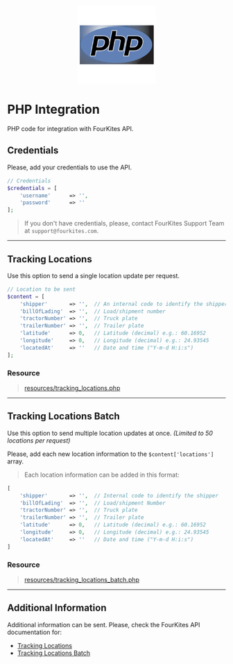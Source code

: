 <div align="center">
	<img src="../assets/images/logos/languages/php.svg" width="180" alt="PHP">
</div>

# PHP Integration
PHP code for integration with FourKites API.

## Credentials
Please, add your credentials to use the API.

```php
// Credentials
$credentials = [
    'username'      => '',
    'password'      => ''
];
```

> If you don't have credentials, please, contact FourKites Support Team at `support@fourkites.com`.

---

## Tracking Locations
Use this option to send a single location update per request.

```php
// Location to be sent
$content = [
    'shipper'       => '',  // An internal code to identify the shipper
    'billOfLading'  => '',  // Load/shipment number
    'tractorNumber' => '',  // Truck plate
    'trailerNumber' => '',  // Trailer plate
    'latitude'      => 0,   // Latitude (decimal) e.g.: 60.16952
    'longitude'     => 0,   // Longitude (decimal) e.g.: 24.93545
    'locatedAt'     => ''   // Date and time ("Y-m-d H:i:s")
];
```

### Resource
> [resources/tracking_locations.php](./resources/tracking_locations.php)

---

## Tracking Locations Batch
Use this option to send multiple location updates at once. _(Limited to 50 locations per request)_

Please, add each new location information to the `$content['locations']` array.
> Each location information can be added in this format:
```php
[
    'shipper'       => '',  // Internal code to identify the shipper
    'billOfLading'  => '',  // Load/shipment Number
    'tractorNumber' => '',  // Truck plate
    'trailerNumber' => '',  // Trailer plate
    'latitude'      => 0,   // Latitude (decimal) e.g.: 60.16952
    'longitude'     => 0,   // Longitude (decimal) e.g.: 24.93545
    'locatedAt'     => ''   // Date and time ("Y-m-d H:i:s")
]
```

### Resource
> [resources/tracking_locations_batch.php](./resources/tracking_locations_batch.php)

---

## Additional Information
Additional information can be sent. Please, check the FourKites API documentation for:
* [Tracking Locations](https://support.fourkites.com/hc/en-us/articles/115007622407-Tracking-Locations-Batch#TrackingLocations-Batch-REQUESTFORMAT "Request Format")
* [Tracking Locations Batch](https://support.fourkites.com/hc/en-us/articles/115007779288-Tracking-Locations#TrackingLocations-REQUESTFORMAT "Request Format")